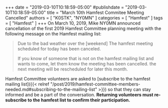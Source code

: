 +++
date = "2019-03-10T10:18:59-05:00"
#publishdate = "2019-03-10T10:18:59-05:00"
title = "March 10th Hamfest Commitee Meeting Cancelled"
authors = [ "K0STK", "NY0MN" ]
categories = [ "Hamfest" ]
tags = [ "Hamfest" ]
+++
On March 10, 2019, Mike NY0MN announced cancellation of the first 2019
Hamfest Committee planning meeting with the following message on the
Hamfest mailing list:

>Due to the bad weather over the [weekend] The hamfest meeting
>scheduled for today has been canceled.
>
>If you know of someone that is not on the hamfest mailing list and
>wants to come, let them know the meeting has been cancelled. the next
>meeting will be rescheduled for later this month.

Hamfest Committee volunteers are asked to
[subscribe to the hamfest mailing list]({{< relref "/post/2019/hamfest-committee-members-needed.md#subscribing-to-the-mailing-list" >}})
so that they can stay informed and be a part of the conversation.
**Returning volunteers must re-subscribe to the hamfest list to confirm
their participation.** 
<!--more-->
